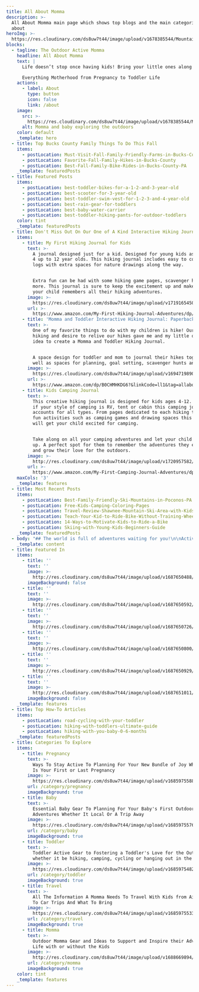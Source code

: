 ```yaml
---
title: All About Momma
description: >-
  All About Momma main page which shows top blogs and the main categories I talk
  about
heroImg: >-
  https://res.cloudinary.com/ds8uw7t44/image/upload/v1678385544/Mountains-Momma-cover-with-Lucas_iy5es6.webp
blocks:
  - tagline: The Outdoor Active Momma
    headline: All About Momma
    text: |
      Life doesn’t stop once having kids! Bring your little ones along!

      Everything Motherhood from Pregnancy to Toddler Life
    actions:
      - label: About
        type: button
        icon: false
        link: /about
    image:
      src: >-
        https://res.cloudinary.com/ds8uw7t44/image/upload/v1678385544/Mountains-Momma-cover-with-Lucas_iy5es6.webp
      alt: Momma and baby exploring the outdoors
    color: default
    _template: hero
  - title: Top Bucks County Family Things To Do This Fall
    items:
      - postLocation: Must-Visit-Fall-Family-Friendly-Farms-in-Bucks-County
      - postLocation: Favorite-Fall-Family-Hikes-in-Bucks-County
      - postLocation: Best-Fall-Family-Bike-Rides-in-Bucks-County-PA
    _template: featuredPosts
  - title: Featured Posts
    items:
      - postLocation: best-toddler-bikes-for-a-1-2-and-3-year-old
      - postLocation: best-scooter-for-3-year-old
      - postLocation: best-toddler-swim-vest-for-1-2-3-and-4-year-old
      - postLocation: best-rain-gear-for-toddlers
      - postLocation: best-baby-water-carrier
      - postLocation: best-toddler-hiking-pants-for-outdoor-toddlers
    color: tint
    _template: featuredPosts
  - title: Don't Miss Out On Our One of A Kind Interactive Hiking Journals
    items:
      - title: My First Hiking Journal for Kids
        text: >-
          A journal designed just for a kid. Designed for young kids as young as
          4 up to 12 year olds. This hiking journal includes easy to complete
          logs with extra spaces for nature drawings along the way. 


          Extra fun can be had with some hiking game pages, scavenger hunts and
          more. This journal is sure to keep the excitement up and make sure
          your child remembers all their hiking adventures.
        image: >-
          https://res.cloudinary.com/ds8uw7t44/image/upload/v1719165450/my_first_hiking_journal_ttu9wv.jpg
        url: >-
          https://www.amazon.com/My-First-Hiking-Journal-Adventures/dp/B0D7MLZXCN?crid=3FHA3O5SPY8RL&dib=eyJ2IjoiMSJ9.WpGE313Te3k04e0JnP2REqL4JJqpYk74O5H-_0DwMEE9kwMGyaqJu3r4jbaoU5tUVYwAEvAuHXAySKGbqWTpK-fVbtBc1Q7jFNlrnbAzXVYmbYpZ42BQLnWJvh6gNg36JzLfInXKRymTDMRCsQqhIPq-nUfv-LCDTTX_0cQeIAZffQz7qGOAm1UQSFHWbhnYLymbPQFVwYKAe8mCgheH2FiBJNeYGgqdgTBoZKxNNkU.i5svg2s51Uc5VKQJJw5kcR1Ivs6P4tAZny3QQHzBwcw&dib_tag=se&keywords=my+first+hiking+journal&qid=1719166909&s=books&sprefix=my+first+hiking+journal%2Cstripbooks%2C71&sr=1-1&linkCode=ll1&tag=allaboutmom06-20&linkId=3d457ff6a52abe333511b2de346dad21&language=en_US&ref_=as_li_ss_tl
      - title: 'Momma and Toddler Interactive Hiking Journal: Paperback Version'
        text: >-
          One of my favorite things to do with my children is hike! Our love for
          hiking and desire to relive our hikes gave me and my little ones the
          idea to create a Momma and Toddler Hiking Journal.


          A space design for toddler and mom to journal their hikes together as
          well as spaces for planning, goal setting, scavenger hunts and more.
        image: >-
          https://res.cloudinary.com/ds8uw7t44/image/upload/v1694719890/momma_and_toddler_hiking_jounral_zsmmyq.jpg
        url: >-
          https://www.amazon.com/dp/B0CHMHKDG6?&linkCode=ll1&tag=allaboutmom06-20&linkId=a894d66ee81d5d7da501d95f95cfbc7c&language=en_US&ref_=as_li_ss_tl
      - title: Kids Camping Journal
        text: >-
          This creative hiking journal is designed for kids ages 4-12. No matter
          if your style of camping is RV, tent or cabin this camping journal
          accounts for all types. From pages dedicated to each hiking trip to
          fun activities such as camping games and drawing spaces this journal
          will get your child excited for camping.


          Take along on all your camping adventures and let your child fill it
          up. A perfect spot for them to remember the adventures they embark on
          and grow their love for the outdoors.
        image: >-
          http://res.cloudinary.com/ds8uw7t44/image/upload/v1720957582/my_first_camping_journal_uicgyj.jpg
        url: >-
          https://www.amazon.com/My-First-Camping-Journal-Adventures/dp/B0D8WLW7P7?crid=190YN0O67CBBB&dib=eyJ2IjoiMSJ9.lIOuk_eRQnrmnnnO63KVEDNo00cuRX5LDwssaSmeV9xB7dkq_cBLLOneYFUL4CneXp-SfbpLER-AzIPEt-_QmCmOU8ZS9Y8HJaNDHbu2BCYPm5p024hc5Djm_oeJHIICqQ9kjFBCl-VQTXfOA_dZwj2S3YLRi-oCcRjRLpIub6_QnPSI-PDyAlutJar-PDzRYcHrCZFDcsBjL_Izyo_fhq9A3hAUkdowpsXRTxDNCZc.paGk7yZYiFrRweOLP-ATKVwKHiY9IJC4vwUEn-JFQNY&dib_tag=se&keywords=my+first+camping+journal&qid=1720957642&sprefix=my+first+camping+journal%2Caps%2C71&sr=8-6&linkCode=ll1&tag=allaboutmom06-20&linkId=d6190da3bed708751c5dcbeed44439c4&language=en_US&ref_=as_li_ss_tl
    maxCols: '3'
    _template: features
  - title: Most Recent Posts
    items:
      - postLocation: Best-Family-Friendly-Ski-Mountains-in-Poconos-PA
      - postLocation: Free-Kids-Camping-Coloring-Pages
      - postLocation: Travel-Review-Shawnee-Mountain-Ski-Area-with-Kids-
      - postLocation: Teach-Your-Kid-to-Ride-Bike-Without-Training-Wheels
      - postLocation: 14-Ways-to-Motivate-Kids-to-Ride-a-Bike
      - postLocation: Skiing-with-Young-Kids-Beginners-Guide
    _template: featuredPosts
  - body: "## The world is full of adventures waiting for you!\n\nActive lifestyles don’t have to stop once you get pregnant and have kids. Your type of adventures might change a bit, but I am here to help you navigate an active momma lifestyle.\_\n\nI am a momma of two boys and girl, I had 3 kids in 4 years. I am here to inspire you to stay active during the different phases of your mom life, as well as grow the love of the outdoors to your kids.\_\n\nThe best way to keep an outdoor active lifestyle is to incorporate your kids from a young age. Then, as your kids grow you can continue your love of the outdoors together!\n\nSome of my favorite things to do with my kids is to\_Hike\_and\_Cycle\_with my kids. But when stuck at home you can find us all\_outside exploring!\n"
    _template: content
  - title: Featured In
    items:
      - title: ''
        text: ''
        image: >-
          http://res.cloudinary.com/ds8uw7t44/image/upload/v1687650488/forbes_icon_oqubol.png
        imageBackground: false
      - title: ''
        text: ''
        image: >-
          http://res.cloudinary.com/ds8uw7t44/image/upload/v1687650592/care_com_utoqkk.png
      - title: ''
        text: ''
        image: >-
          http://res.cloudinary.com/ds8uw7t44/image/upload/v1687650726/visit_bucks_county_icon_l1xpyk.jpg
      - title: ''
        text: ''
        image: >-
          http://res.cloudinary.com/ds8uw7t44/image/upload/v1687650800/BABY-CAN-TRAVEL-LOGO-1_zm4hgr.webp
      - title: ''
        text: ''
        image: >-
          http://res.cloudinary.com/ds8uw7t44/image/upload/v1687650929/momjunction_icon_eukth9.webp
      - title: ''
        text: ''
        image: >-
          http://res.cloudinary.com/ds8uw7t44/image/upload/v1687651011/lifney-1_lkk5yl.png
        imageBackground: false
    _template: features
  - title: Top How-To Articles
    items:
      - postLocation: road-cycling-with-your-toddler
      - postLocation: hiking-with-toddlers-ultimate-guide
      - postLocation: hiking-with-you-baby-0-6-months
    _template: featuredPosts
  - title: Categories To Explore
    items:
      - title: Pregnancy
        text: >-
          Ways To Stay Active To Planning For Your New Bundle of Joy Whether It
          Is Your First or Last Pregnancy
        image: >-
          https://res.cloudinary.com/ds8uw7t44/image/upload/v1685975588/hiking-while-pregnant-hiking-pants.jpg
        url: /category/pregnancy
        imageBackground: true
      - title: Baby
        text: >-
          Essential Baby Gear To Planning For Your Baby's First Outdoor
          Adventures Whether It Local Or A Trip Away
        image: >-
          https://res.cloudinary.com/ds8uw7t44/image/upload/v1685975576/camping-with-a-baby-have-fun.jpg
        url: /category/baby
        imageBackground: true
      - title: Toddler
        text: >-
          Toddler Active Gear to Fostering a Toddler's Love for the Outdoors
          whether it be hiking, camping, cycling or hanging out in the backyard
        image: >-
          https://res.cloudinary.com/ds8uw7t44/image/upload/v1685975482/columbia-fleece-toddler-jacket.jpg
        url: /category/toddler
        imageBackground: true
      - title: Travel
        text: >-
          All The Information A Momma Needs To Travel With Kids from Airplanes
          To Car Trips And What To Bring
        image: >-
          https://res.cloudinary.com/ds8uw7t44/image/upload/v1685975533/3-year-old-on-airplane.jpg
        url: /category/travel
        imageBackground: true
      - title: Momma
        text: >-
          Outdoor Momma Gear and Ideas to Support and Inspire their Adventurous
          Life with or without the Kids
        image: >-
          http://res.cloudinary.com/ds8uw7t44/image/upload/v1688669894/momma_categorie_card_tcyomn.jpg
        url: /category/momma
        imageBackground: true
    color: tint
    _template: features
---
```


